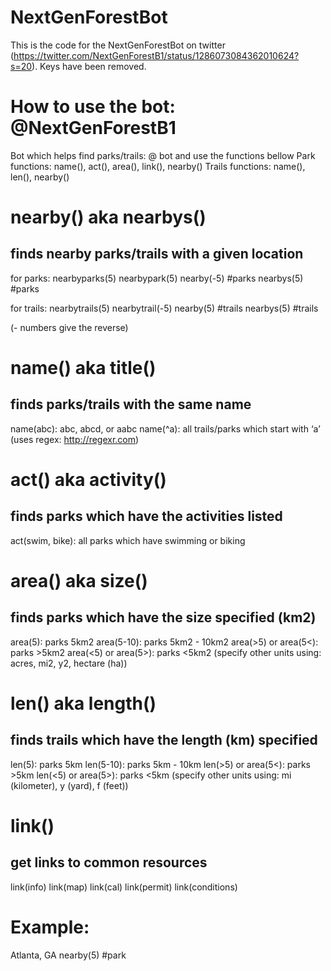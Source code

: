 # NextGenForestBot

This is the code for the NextGenForestBot on twitter (https://twitter.com/NextGenForestB1/status/1286073084362010624?s=20).
Keys have been removed.

# How to use the bot: @NextGenForestB1
Bot which helps find parks/trails:
@ bot and use the functions bellow
Park functions: name(),  act(), area(), link(), nearby()
Trails functions: name(),  len(), nearby()


# nearby() aka nearbys()
## finds nearby parks/trails with a given location

for parks:
nearbyparks(5)
nearbypark(5)
nearby(-5) #parks
nearbys(5) #parks

for trails:
nearbytrails(5)
nearbytrail(-5)
nearby(5) #trails
nearbys(5) #trails

(- numbers give the reverse)

# name() aka title()
## finds parks/trails with the same name

name(abc): abc, abcd, or aabc
name(^a): all trails/parks which start with ‘a’ (uses regex: http://regexr.com)

# act() aka activity()
## finds parks which have the activities listed

act(swim, bike): all parks which have swimming or biking

# area() aka size()
## finds parks which have the size specified (km2)

area(5): parks 5km2
area(5-10): parks 5km2 - 10km2
area(>5) or area(5<): parks >5km2
area(<5) or area(5>): parks <5km2
(specify other units using: acres, mi2, y2, hectare (ha))

# len() aka length()
## finds trails which have the length (km) specified

len(5): parks 5km
len(5-10): parks 5km - 10km
len(>5) or area(5<): parks >5km
len(<5) or area(5>): parks <5km
(specify other units using: mi (kilometer), y (yard), f (feet))

# link()
## get links to common resources

link(info)
link(map)
link(cal)
link(permit)
link(conditions)

# Example:
Atlanta, GA nearby(5) #park
